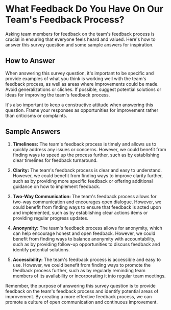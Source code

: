 What Feedback Do You Have On Our Team's Feedback Process?
================================================================================

Asking team members for feedback on the team's feedback process is crucial in ensuring that everyone feels heard and valued. Here's how to answer this survey question and some sample answers for inspiration.

How to Answer
-------------

When answering this survey question, it's important to be specific and provide examples of what you think is working well with the team's feedback process, as well as areas where improvements could be made. Avoid generalizations or cliches. If possible, suggest potential solutions or ideas for improving the team's feedback process.

It's also important to keep a constructive attitude when answering this question. Frame your responses as opportunities for improvement rather than criticisms or complaints.

Sample Answers
--------------

1. **Timeliness:** The team's feedback process is timely and allows us to quickly address any issues or concerns. However, we could benefit from finding ways to speed up the process further, such as by establishing clear timelines for feedback turnaround.

2. **Clarity:** The team's feedback process is clear and easy to understand. However, we could benefit from finding ways to improve clarity further, such as by providing more specific feedback or offering additional guidance on how to implement feedback.

3. **Two-Way Communication:** The team's feedback process allows for two-way communication and encourages open dialogue. However, we could benefit from finding ways to ensure that feedback is acted upon and implemented, such as by establishing clear actions items or providing regular progress updates.

4. **Anonymity:** The team's feedback process allows for anonymity, which can help encourage honest and open feedback. However, we could benefit from finding ways to balance anonymity with accountability, such as by providing follow-up opportunities to discuss feedback and identify potential solutions.

5. **Accessibility:** The team's feedback process is accessible and easy to use. However, we could benefit from finding ways to promote the feedback process further, such as by regularly reminding team members of its availability or incorporating it into regular team meetings.

Remember, the purpose of answering this survey question is to provide feedback on the team's feedback process and identify potential areas of improvement. By creating a more effective feedback process, we can promote a culture of open communication and continuous improvement.
